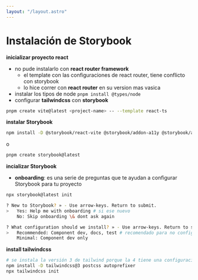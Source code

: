 ```yaml
---
layout: "/layout.astro"
---
```


# Instalación de Storybook

**inicializar proyecto react**

- no pude instalarlo con **react router framework**
  - el template con las configuraciones de react router, tiene conflicto con storybook
  - lo hice correr con **react router** en su version mas vasica
- instalar los tipos de node ``pnpm install @types/node``
- configurar **tailwindcss** con **storybook**

```bash
pnpm create vite@latest <project-name> -- --template react-ts
```

**instalar Storybook**

```bash
npm install -D @storybook/react-vite @storybook/addon-a11y @storybook/addon-docs @storybook/addon-vitest @storybook/test-runner @vitejs/plugin-react vitest playwright @vitest/coverage-v8
```
o
```bash
pnpm create storybook@latest
```

**incializar Storybook**

- __onboarding__: es una serie de preguntas que te ayudan a configurar Storybook para tu proyecto

```bash
npx storybook@latest init

? New to Storybook? » - Use arrow-keys. Return to submit.
>   Yes: Help me with onboarding # si ese nuevo 
    No: Skip onboarding \& dont ask again

? What configuration should we install? » - Use arrow-keys. Return to submit.
>   Recommended: Component dev, docs, test # recomendado para no configurarlo yo mismo
    Minimal: Component dev only

```

**install tailwindcss**

```bash
# se instala la versión 3 de tailwind porque la 4 tiene una configuración diferente
npm install -D tailwindcss@3 postcss autoprefixer
npx tailwindcss init 
```
